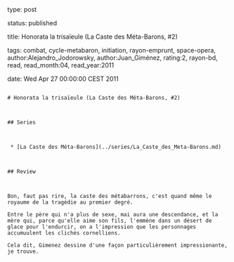 type: post
status: published
title: Honorata la trisaïeule (La Caste des Méta-Barons, #2)
tags:  combat,  cycle-metabaron,  initiation,  rayon-emprunt,  space-opera, author:Alejandro_Jodorowsky, author:Juan_Giménez, rating:2, rayon-bd, read, read_month:04, read_year:2011
date: Wed Apr 27 00:00:00 CEST 2011
~~~~~~
# Honorata la trisaïeule (La Caste des Méta-Barons, #2)

## Series

 * [La Caste des Méta-Barons](../series/La_Caste_des_Meta-Barons.md)

## Review

Bon, faut pas rire, la caste des métabarrons, c'est quand même le royaume de la tragédie au premier degré.  
Entre le père qui n'a plus de sexe, mai aura une descendance, et la mère qui, parce qu'elle aime son fils, l'emmène dans un désert de glace pour l'endurcir, on a l'impression que les personnages accumuulent les clichés cornelliens.  
Cela dit, Gimenez dessine d'une façon particulièrement impressionante, je trouve.